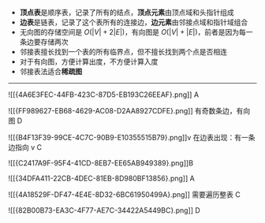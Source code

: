 - **顶点表**是顺序表，记录了所有的结点，**顶点元素**由顶点域和头指针组成
- **边表**是链表，记录了这个表所有的连接边，**边元素**由邻接点域和指针域组合
- 无向图的存储空间是 $O(|V|+2|E|)$，有向图是 $O(|V|+|E|)$，前者是因为每一条边要存储两次
- 邻接表擅长找到一个表的所有临界点，但不擅长找到两个点是否相连
- 对于有向图，方便计算出度，不方便计算入度
- 邻接表法适合**稀疏图**

---------------
![[{4A6E3FEC-44FB-423C-87D5-EB193C26EEAF}.png]]
A

![[{FF989627-EB68-4629-AC08-D2AA8927CDFE}.png]]
有奇数条边，有向图
D

![[{B4F13F39-99CE-4C7C-90B9-E10355515B79}.png]]v 在边表出现：有一条边指向 v
C

![[{C2417A9F-95F4-41CD-8EB7-EE65AB949389}.png]]B

![[{34DFA411-22CB-4DEC-81EB-8D980BF13856}.png]]
A

![[{4A18529F-DF47-4E4E-8D32-6BC61950499A}.png]]
需要遍历整表
C

![[{82B00B73-EA3C-4F77-AE7C-34422A5449BC}.png]]
D
